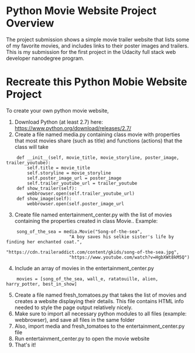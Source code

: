 # Python Movie Website Project Overview
The project submission shows a simple movie trailer website that lists some of my favorite movies, and includes links to their poster images and trailers. This is my submission for the first project in the Udacity full stack web developer nanodegree program. 

# Recreate this Python Mobie Website Project
To create your own python movie website, 

1. Download Python (at least 2.7) here: https://www.python.org/download/releases/2.7/
2. Create a file named media.py containing class movie with properties that most movies share (such as title) and functions (actions) that the class will take
```
    def __init__(self, movie_title, movie_storyline, poster_image, trailer_youtube):
        self.title = movie_title
        self.storyline = movie_storyline
        self.poster_image_url = poster_image
        self.trailer_youtube_url = trailer_youtube
    def show_trailer(self):
        webbrowser.open(self.trailer_youtube_url)
    def show_image(self):
        webbrowser.open(self.poster_image_url
 ```
3. Create file named entertainment_center.py with the list of movies containing the properties created in class Movie.. Example:
```
    song_of_the_sea = media.Movie("Song-of-the-sea",
                        "A boy saves his selkie sister's life by finding her enchanted coat.",
                        "https://cdn.traileraddict.com/content/gkids/song-of-the-sea.jpg",
                        "https://www.youtube.com/watch?v=HgbXWt8kM5Q")
```
4. Include an array of movies in the entertainment_center.py 
```
    movies = [song_of_the_sea, wall_e, ratatouille, alien, harry_potter, best_in_show]
```
5. Create a file named fresh_tomatoes.py that takes the list of movies and creates a website displaying their details. This file contains HTML info needed to style the page output relatively nicely.
6. Make sure to import all necessary python modules to all files (example: webbrowser), and save all files in the same folder
7. Also, import media and fresh_tomatoes to the entertainment_center.py file
8. Run entertainment_center.py to open the movie website 
9. That's it!
